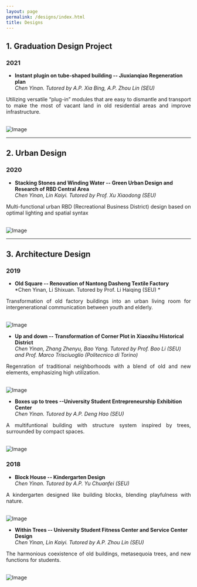 ```yaml
---
layout: page
permalink: /designs/index.html
title: Designs
---
```



<style>  
  .enlarge-image {  
    cursor: pointer;  
  }  
    
  .enlarged-image {  
    position: fixed;  
    top: 0;  
    left: 0;  
    right: 0;  
    bottom: 0;  
    background-color: rgba(0, 0, 0, 0.8);  
    display: flex;  
    justify-content: center;  
    align-items: center;  
    z-index: 9999;  
  }  
    
  .enlarged-image img {  
    max-width: 90%;  
    max-height: 90%;  
  }  
</style>  
  
<script>  
  function enlargeImage(image) {  
    var enlargedImage = document.createElement('div');  
    enlargedImage.className = 'enlarged-image';  
      
    var img = document.createElement('img');  
    img.src = image.src;  
      
    enlargedImage.appendChild(img);  
    document.body.appendChild(enlargedImage);  
      
    enlargedImage.addEventListener('click', function() {  
      document.body.removeChild(enlargedImage);  
    });  
  }  
</script>  
  
 
## 1.&nbsp;Graduation Design Project

### 2021

- **Instant plugin on tube-shaped building -- Jiuxianqiao Regeneration plan**<br>
  *Chen Yinan. Tutored by A.P. Xia Bing, A.P. Zhou Lin (SEU)*
   <br>

<p style="text-align: justify;">  
   Utilizing versatile “plug-in” modules that are easy to dismantle and transport to make the most of vacant land in old residential areas and improve infrastructure.
</p>
<br>

<img src="/images/bishe.png" alt="Image" class="enlarge-image" onclick="enlargeImage(this);">

<br>

---


## 2.&nbsp;Urban Design

### 2020

- **Stacking Stones and Winding Water -- Green Urban Design and Research of RBD Central Area**<br>
  *Chen Yinan, Lin Kaiyi. Tutored by Prof. Xu Xiaodong (SEU)*
   <br>

<p style="text-align: justify;"> 
   Multi-functional urban RBD (Recreational Business District) design based on optimal lighting and spatial syntax
</p>  
<br>


<img src="/images/jiangxinzhou.png" alt="Image" class="enlarge-image" onclick="enlargeImage(this);">

<br>

---


## 3.&nbsp;Architecture Design

### 2019

- **Old Square -- Renovation of Nantong Dasheng Textile Factory**<br>
  *Chen Yinan, Li Shixuan. Tutored by Prof. Li Haiqing (SEU) *
  <br>

<p style="text-align: justify;"> 
   Transformation of old factory buildings into an urban living room for intergenerational communication between youth and elderly.
</p>   
<br>

<img src="/images/tangzha.png" alt="Image" class="enlarge-image" onclick="enlargeImage(this);">

- **Up and down -- Transformation of Corner Plot in Xiaoxihu Historical District**<br>
  *Chen Yinan, Zhang Zhenyu, Bao Yang. Tutored by Prof. Bao Li (SEU) and Prof. Marco Trisciuoglio (Politecnico di Torino)*
   <br>

<p style="text-align: justify;"> 
   Regenration of traditional neighborhoods with a blend of old and new elements, emphasizing high utilization.
</p>   
<br>

<img src="/images/xiaoxihu.png" alt="Image" class="enlarge-image" onclick="enlargeImage(this);">

- **Boxes up to trees --University Student Entrepreneurship Exhibition Center**<br>
  *Chen Yinan. Tutored by A.P. Deng Hao (SEU)*
  <br>

<p style="text-align: justify;"> 
  A multifuntional building with structure system inspired by trees, surrounded by compact spaces.
</p>  
<br>

<img src="/images/daxue.png" alt="Image" class="enlarge-image" onclick="enlargeImage(this);">

### 2018
- **Block House -- Kindergarten Design**<br>
  *Chen Yinan. Tutored by A.P. Yu Chuanfei (SEU)*
  <br>

<p style="text-align: justify;"> 
  A kindergarten designed like building blocks, blending playfulness with nature.
</P>  
<br>

<img src="/images/youer.png" alt="Image" class="enlarge-image" onclick="enlargeImage(this);">

- **Within Trees -- University Student Fitness Center and Service Center Design**<br>
  *Chen Yinan, Lin Kaiyi. Tutored by A.P. Zhou Lin (SEU)*
  <br>

<p style="text-align: justify;"> 
   The harmonious coexistence of old buildings, metasequoia trees, and new functions for students.
</p>  
<br>

<img src="/images/tiyuguan.png" alt="Image" class="enlarge-image" onclick="enlargeImage(this);">
<br>

